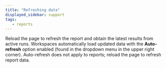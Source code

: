 ```yaml
---
title: "Refreshing data"
displayed_sidebar: support
tags:
   - reports
---
```

Reload the page to refresh the report and obtain the latest results from active runs. Workspaces automatically load updated data with the **Auto-refresh** option enabled (found in the dropdown menu in the upper right corner). Auto-refresh does not apply to reports; reload the page to refresh report data.